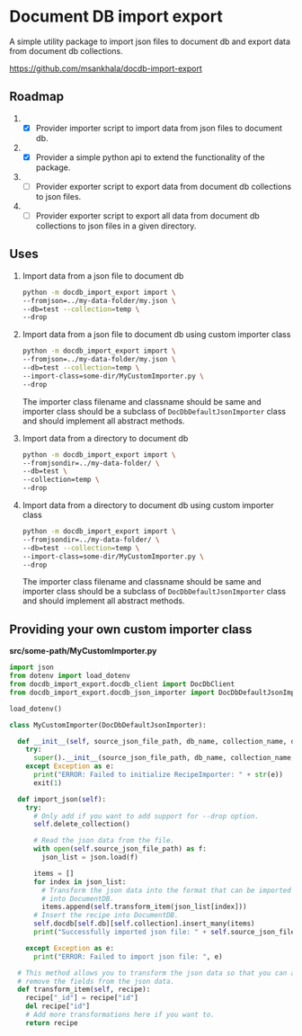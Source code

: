# Document DB import export

A simple utility package to import json files to document db and export data from document db collections.

https://github.com/msankhala/docdb-import-export

## Roadmap

1. - [x] Provider importer script to import data from json files to document db.
1. - [x] Provider a simple python api to extend the functionality of the package.
1. - [ ] Provider exporter script to export data from document db collections to json files.
1. - [ ] Provider exporter script to export all data from document db collections to json files in a given directory.

## Uses

1. Import data from a json file to document db

    ```sh
    python -m docdb_import_export import \
    --fromjson=../my-data-folder/my.json \
    --db=test --collection=temp \
    --drop
    ```

1. Import data from a json file to document db using custom importer class

    ```sh
    python -m docdb_import_export import \
    --fromjson=../my-data-folder/my.json \
    --db=test --collection=temp \
    --import-class=some-dir/MyCustomImporter.py \
    --drop
    ```

    The importer class filename and classname should be same and importer class should be a subclass of `DocDbDefaultJsonImporter` class and should implement all abstract methods.

1. Import data from a directory to document db

    ```sh
    python -m docdb_import_export import \
    --fromjsondir=../my-data-folder/ \
    --db=test \
    --collection=temp \
    --drop
    ```

1. Import data from a directory to document db using custom importer class

    ```sh
    python -m docdb_import_export import \
    --fromjsondir=../my-data-folder/ \
    --db=test --collection=temp \
    --import-class=some-dir/MyCustomImporter.py \
    --drop
    ```

    The importer class filename and classname should be same and importer class should be a subclass of `DocDbDefaultJsonImporter` class and should implement all abstract methods.

## Providing your own custom importer class

**src/some-path/MyCustomImporter.py**

```python
import json
from dotenv import load_dotenv
from docdb_import_export.docdb_client import DocDbClient
from docdb_import_export.docdb_json_importer import DocDbDefaultJsonImporter

load_dotenv()

class MyCustomImporter(DocDbDefaultJsonImporter):

  def __init__(self, source_json_file_path, db_name, collection_name, drop_collection):
    try:
      super().__init__(source_json_file_path, db_name, collection_name, drop_collection)
    except Exception as e:
      print("ERROR: Failed to initialize RecipeImporter: " + str(e))
      exit(1)

  def import_json(self):
    try:
      # Only add if you want to add support for --drop option.
      self.delete_collection()

      # Read the json data from the file.
      with open(self.source_json_file_path) as f:
        json_list = json.load(f)

      items = []
      for index in json_list:
        # Transform the json data into the format that can be imported
        # into DocumentDB.
        items.append(self.transform_item(json_list[index]))
      # Insert the recipe into DocumentDB.
      self.docdb[self.db][self.collection].insert_many(items)
      print("Successfully imported json file: " + self.source_json_file_path)

    except Exception as e:
      print("ERROR: Failed to import json file: ", e)

  # This method allows you to transform the json data so that you can add or
  # remove the fields from the json data.
  def transform_item(self, recipe):
    recipe["_id"] = recipe["id"]
    del recipe["id"]
    # Add more transformations here if you want to.
    return recipe
```
